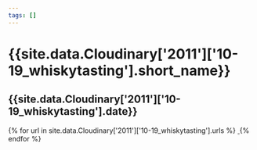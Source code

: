 ```yaml
---
tags: []
---
```

<div itemscope itemtype="http://schema.org/Photograph">
  <h1>{{site.data.Cloudinary['2011']['10-19_whiskytasting'].short_name}}</h1>
  <h2 class="event-date">{{site.data.Cloudinary['2011']['10-19_whiskytasting'].date}}</h2>
  {% for url in site.data.Cloudinary['2011']['10-19_whiskytasting'].urls %}
    <a itemprop="image" class="swipebox" title="" href="{{ site.cloudinary.baseurl }}/{{ url }}">
      <img alt="" itemprop="thumbnailUrl" src="{{ site.cloudinary.baseurl }}/h_150/{{ url }}" />
      <meta itemprop="isFamilyFriendly" content="true" />
    </a>
  {% endfor %}
</div>

